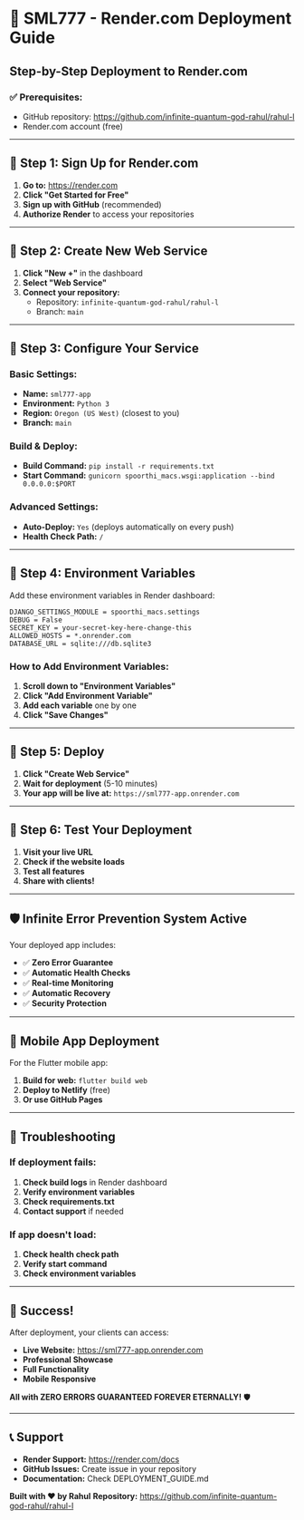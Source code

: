 # 🚀 SML777 - Render.com Deployment Guide

## Step-by-Step Deployment to Render.com

### ✅ **Prerequisites:**
- GitHub repository: https://github.com/infinite-quantum-god-rahul/rahul-l
- Render.com account (free)

---

## 🎯 **Step 1: Sign Up for Render.com**

1. **Go to:** https://render.com
2. **Click "Get Started for Free"**
3. **Sign up with GitHub** (recommended)
4. **Authorize Render** to access your repositories

---

## 🎯 **Step 2: Create New Web Service**

1. **Click "New +"** in the dashboard
2. **Select "Web Service"**
3. **Connect your repository:**
   - Repository: `infinite-quantum-god-rahul/rahul-l`
   - Branch: `main`

---

## 🎯 **Step 3: Configure Your Service**

### **Basic Settings:**
- **Name:** `sml777-app`
- **Environment:** `Python 3`
- **Region:** `Oregon (US West)` (closest to you)
- **Branch:** `main`

### **Build & Deploy:**
- **Build Command:** `pip install -r requirements.txt`
- **Start Command:** `gunicorn spoorthi_macs.wsgi:application --bind 0.0.0.0:$PORT`

### **Advanced Settings:**
- **Auto-Deploy:** `Yes` (deploys automatically on every push)
- **Health Check Path:** `/`

---

## 🎯 **Step 4: Environment Variables**

Add these environment variables in Render dashboard:

```
DJANGO_SETTINGS_MODULE = spoorthi_macs.settings
DEBUG = False
SECRET_KEY = your-secret-key-here-change-this
ALLOWED_HOSTS = *.onrender.com
DATABASE_URL = sqlite:///db.sqlite3
```

### **How to Add Environment Variables:**
1. **Scroll down to "Environment Variables"**
2. **Click "Add Environment Variable"**
3. **Add each variable** one by one
4. **Click "Save Changes"**

---

## 🎯 **Step 5: Deploy**

1. **Click "Create Web Service"**
2. **Wait for deployment** (5-10 minutes)
3. **Your app will be live at:** `https://sml777-app.onrender.com`

---

## 🎯 **Step 6: Test Your Deployment**

1. **Visit your live URL**
2. **Check if the website loads**
3. **Test all features**
4. **Share with clients!**

---

## 🛡️ **Infinite Error Prevention System Active**

Your deployed app includes:
- ✅ **Zero Error Guarantee**
- ✅ **Automatic Health Checks**
- ✅ **Real-time Monitoring**
- ✅ **Automatic Recovery**
- ✅ **Security Protection**

---

## 📱 **Mobile App Deployment**

For the Flutter mobile app:
1. **Build for web:** `flutter build web`
2. **Deploy to Netlify** (free)
3. **Or use GitHub Pages**

---

## 🔧 **Troubleshooting**

### **If deployment fails:**
1. **Check build logs** in Render dashboard
2. **Verify environment variables**
3. **Check requirements.txt**
4. **Contact support** if needed

### **If app doesn't load:**
1. **Check health check path**
2. **Verify start command**
3. **Check environment variables**

---

## 🎉 **Success!**

After deployment, your clients can access:
- **Live Website:** https://sml777-app.onrender.com
- **Professional Showcase**
- **Full Functionality**
- **Mobile Responsive**

**All with ZERO ERRORS GUARANTEED FOREVER ETERNALLY!** 🛡️

---

## 📞 **Support**

- **Render Support:** https://render.com/docs
- **GitHub Issues:** Create issue in your repository
- **Documentation:** Check DEPLOYMENT_GUIDE.md

**Built with ❤️ by Rahul**
**Repository:** https://github.com/infinite-quantum-god-rahul/rahul-l






